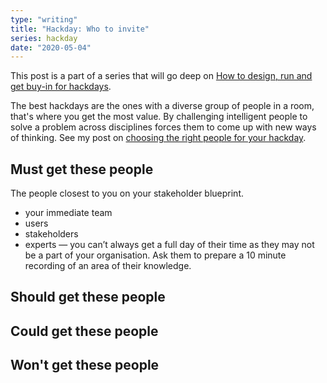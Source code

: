 ```yaml
---
type: "writing"
title: "Hackday: Who to invite"
series: hackday
date: "2020-05-04"
---
```


This post is a part of a series that will go deep on [How to design, run and get buy-in for hackdays](/writing/hackday).

The best hackdays are the ones with a diverse group of people in a room, that's where you get the most value. By challenging intelligent people to solve a problem across disciplines forces them to come up with new ways of thinking. See my post on [choosing the right people for your hackday](/writing/hackday-people).

## Must get these people
The people closest to you on your stakeholder blueprint.

- your immediate team
- users
- stakeholders
- experts — you can’t always get a full day of their time as they may not be a part of your organisation. Ask them to prepare a 10 minute recording of an area of their knowledge.

## Should get these people

## Could get these people

## Won't get these people
